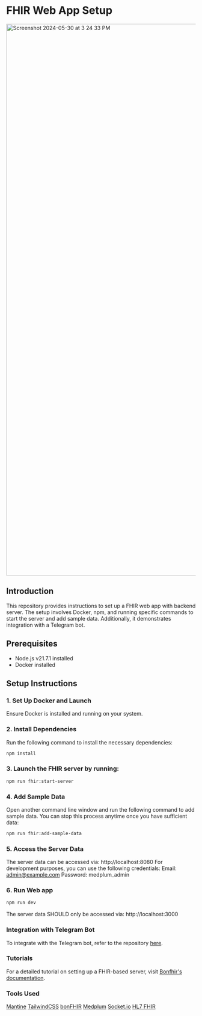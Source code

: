 # FHIR Web App Setup
<img width="1469" alt="Screenshot 2024-05-30 at 3 24 33 PM" src="https://github.com/pss-coder/carecoordinator-fhir-app/assets/22881285/5f8b0966-e6e2-4771-9f47-70d8f6cceb79">


## Introduction

This repository provides instructions to set up a FHIR web app with backend server. The setup involves Docker, npm, and running specific commands to start the server and add sample data. Additionally, it demonstrates integration with a Telegram bot.

## Prerequisites

- Node.js v21.7.1 installed
- Docker installed

## Setup Instructions

### 1. Set Up Docker and Launch
Ensure Docker is installed and running on your system.

### 2. Install Dependencies
Run the following command to install the necessary dependencies:

```sh
npm install
```

### 3. Launch the FHIR server by running:
``` sh
npm run fhir:start-server
```

### 4. Add Sample Data
Open another command line window and run the following command to add sample data. You can stop this process anytime once you have sufficient data:
```sh
npm run fhir:add-sample-data
```

### 5. Access the Server Data
The server data can be accessed via: http://localhost:8080
For development purposes, you can use the following credentials:
Email: admin@example.com
Password: medplum_admin

### 6. Run Web app
```sh
npm run dev
```
The server data SHOULD only be accessed via: http://localhost:3000

### Integration with Telegram Bot
To integrate with the Telegram bot, refer to the repository [here](https://github.com/pss-coder/CareCoordinateBOT).


### Tutorials
For a detailed tutorial on setting up a FHIR-based server, visit [Bonfhir's documentation](https://bonfhir.dev/packages/intro).

### Tools Used
[Mantine](https://mantine.dev/)
[TailwindCSS](https://tailwindcss.com/docs/installation)
[bonFHIR](https://bonfhir.dev/)
[Medplum](https://www.medplum.com/docs)
[Socket.io](https://socket.io/)
[HL7 FHIR](https://hl7.org/fhir/index.html)
